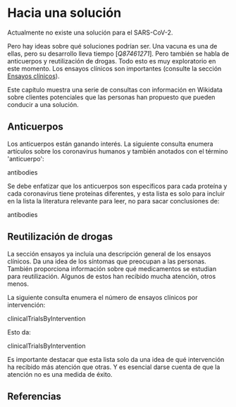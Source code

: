 # Hacia una solución

Actualmente no existe una solución para el SARS-CoV-2.

Pero hay ideas sobre qué soluciones podrían ser. Una vacuna es una de ellas, pero su desarrollo lleva tiempo [<cite>Q87461271</cite>]. Pero también se habla de anticuerpos y reutilización de drogas. Todo esto es muy exploratorio en este momento. Los ensayos clínicos son importantes (consulte la sección [Ensayos clínicos](https://egonw.github.io/SARS-CoV-2-Queries/es/covid.html#clinical-trials)).

Este capítulo muestra una serie de consultas con información en Wikidata sobre clientes potenciales que las personas han propuesto que pueden conducir a una solución.

## Anticuerpos

Los anticuerpos están ganando interés. La siguiente consulta enumera artículos sobre los coronavirus humanos y también anotados con el término '<topic>anticuerpo</topic>':

<sparql>antibodies</sparql>

Se debe enfatizar que los anticuerpos son específicos para cada proteína y cada coronavirus tiene proteínas diferentes, y esta lista es solo para incluir en la lista la literatura relevante para leer, no para sacar conclusiones de:

<out>antibodies</out>

## Reutilización de drogas

La sección <xref>ensayos</xref> ya incluía una descripción general de los ensayos clínicos.
Da una idea de los síntomas que preocupan a las personas. También proporciona información sobre qué <topic>medicamentos</topic> se estudian para <topic>reutilización</topic>.
Algunos de estos han recibido mucha atención, otros menos.

La siguiente consulta enumera el número de ensayos clínicos por <topic>intervención</topic>:

<sparql>clinicalTrialsByIntervention</sparql>

Esto da:

<out>clinicalTrialsByIntervention</out>

Es importante destacar que esta lista solo da una idea de qué intervención ha recibido más atención que otras. Y es esencial darse cuenta de que la atención no es una medida de éxito.

## Referencias

<references/>

